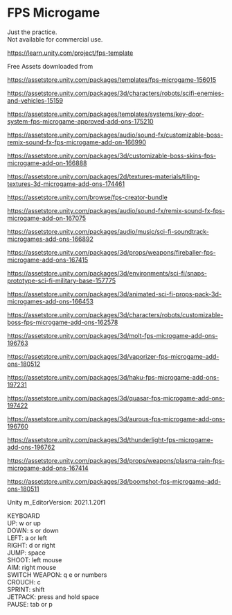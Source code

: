 # FPS Microgame
  
Just the practice.  
Not available for commercial use.  
  
https://learn.unity.com/project/fps-template  
  
Free Assets downloaded from  
  
https://assetstore.unity.com/packages/templates/fps-microgame-156015  
  
https://assetstore.unity.com/packages/3d/characters/robots/scifi-enemies-and-vehicles-15159  
  
https://assetstore.unity.com/packages/templates/systems/key-door-system-fps-microgame-approved-add-ons-175210  
  
https://assetstore.unity.com/packages/audio/sound-fx/customizable-boss-remix-sound-fx-fps-microgame-add-on-166990  
  
https://assetstore.unity.com/packages/3d/customizable-boss-skins-fps-microgame-add-on-166888  
  
https://assetstore.unity.com/packages/2d/textures-materials/tiling-textures-3d-microgame-add-ons-174461  
  
https://assetstore.unity.com/browse/fps-creator-bundle  

https://assetstore.unity.com/packages/audio/sound-fx/remix-sound-fx-fps-microgame-add-on-167075  
  
https://assetstore.unity.com/packages/audio/music/sci-fi-soundtrack-microgames-add-ons-166892  
  
https://assetstore.unity.com/packages/3d/props/weapons/fireballer-fps-microgame-add-ons-167415  
  
https://assetstore.unity.com/packages/3d/environments/sci-fi/snaps-prototype-sci-fi-military-base-157775  
  
https://assetstore.unity.com/packages/3d/animated-sci-fi-props-pack-3d-microgames-add-ons-166453  
  
https://assetstore.unity.com/packages/3d/characters/robots/customizable-boss-fps-microgame-add-ons-162578  
  
https://assetstore.unity.com/packages/3d/molt-fps-microgame-add-ons-196763  
  
https://assetstore.unity.com/packages/3d/vaporizer-fps-microgame-add-ons-180512  
  
https://assetstore.unity.com/packages/3d/haku-fps-microgame-add-ons-197231  
  
https://assetstore.unity.com/packages/3d/quasar-fps-microgame-add-ons-197422  
  
https://assetstore.unity.com/packages/3d/aurous-fps-microgame-add-ons-196760  
  
https://assetstore.unity.com/packages/3d/thunderlight-fps-microgame-add-ons-196762  
  
https://assetstore.unity.com/packages/3d/props/weapons/plasma-rain-fps-microgame-add-ons-167414  
  
https://assetstore.unity.com/packages/3d/boomshot-fps-microgame-add-ons-180511  
  
Unity m_EditorVersion:  2021.1.20f1  
  
KEYBOARD  
UP: w or up  
DOWN: s or down  
LEFT: a or left  
RIGHT: d or right  
JUMP: space  
SHOOT:  left mouse  
AIM:  right mouse  
SWITCH WEAPON:  q e or numbers  
CROUCH:  c  
SPRINT:  shift  
JETPACK:  press and hold space  
PAUSE:  tab or p  
  